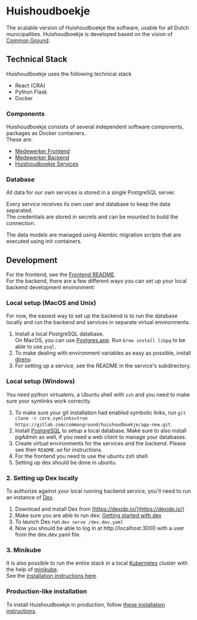 # Huishoudboekje
The scalable version of Huishoudboekje the software, usable for all Dutch municipalities.
Huishoudboekje is developed based on the vision of [Common Ground](https://commonground.nl).

## Technical Stack
Huishoudboekje uses the following technical stack
- React (CRA)
- Python Flask
- Docker

### Components
Huishoudboekje consists of several independent software components, packages as Docker containers.\
These are:
- [Medewerker Frontend](frontend/)
- [Medewerker Backend](backend/)
- [Huishoudboekje Services](services/)

### Database
All data for our own services is stored in a single PostgreSQL server. 

Every service receives its own user and database to keep the data separated. \
The credentials are stored in secrets and can be mounted to build the connection.

The data models are managed using Alembic migration scripts that are executed using init containers.

## Development
For the frontend, see the [Frontend README](./frontend/app/README.md). \
For the backend, there are a few different ways you can set up your local backend development environment:

### Local setup (MacOS and Unix)
For now, the easiest way to set up the backend is to run the database locally and run the backend and services 
in separate virtual environments.

1. Install a local PostgreSQL database.  
   On MacOS, you can use [Postgres.app](https://postgresapp.com/). Run `brew install libpq` to be able to use `psql`.  
1. To make dealing with environment variables as easy as possible, install [direnv](https://direnv.net/).
1. For setting up a service, see the README in the service's subdirectory.

### Local setup (Windows)
You need python virtualenv, a Ubuntu shell with `zsh` and you need to make sure your symlinks work correctly.

1. To make sure your git installation had enabled symbolic links, run `git clone -c core.symlinks=true https://gitlab.com/commonground/huishoudboekje/app-new.git`.
1. Install [PostgreSQL](https://www.postgresql.org/download/windows/) to setup a local database. Make sure to also install pgAdmin as well, if you need a web client to manage your databases.
1. Create virtual environments for the services and the backend. Please see their `README.md` for instructions.
1. For the frontend you need to use the ubuntu zsh shell.
1. Setting up dex should be done in ubuntu.

### 2. Setting up Dex locally
To authorize against your local running backend service, you'll need to run an instance of [Dex](https://github.com/dexidp/dex#readme).

1. Download and install Dex from [https://dexidp.io/](https://dexidp.io/)
2. Make sure you are able to run dex: [Getting started with dex](https://dexidp.io/docs/getting-started/)
3. To launch Dex run `dex serve /dex.dev.yaml`
4. Now you should be able to log in at http://localhost:3000 with a user from the dex.dev.yaml file.

### 3. Minikube
It is also possible to run the entire stack in a local [Kubernetes](https://kubernetes.io/) cluster with the help of 
[minikube](https://minikube.sigs.k8s.io/docs/). \
See the [installation instructions here](https://gitlab.com/commonground/huishoudboekje/app-new/-/wikis/Ontwikkeling/Minikube).

### Production-like installation
To install Huishoudboekje in production, follow [these installation instructions](https://gitlab.com/commonground/huishoudboekje/app-new/-/wikis/Handleidingen/Installatie).